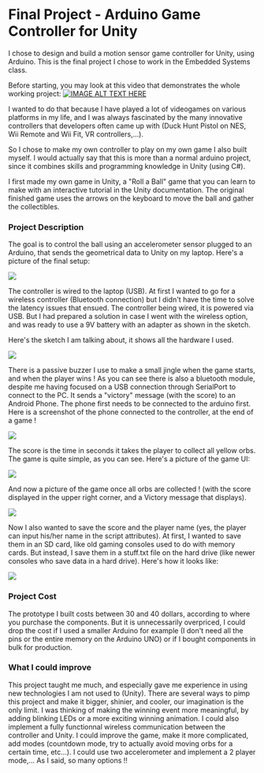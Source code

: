 # Final Project - Arduino Game Controller for Unity

I chose to design and build a motion sensor game controller for Unity, using Arduino. This is the final project I chose to work in the Embedded Systems class.

Before starting, you may look at this video that demonstrates the whole working project:
[![IMAGE ALT TEXT HERE](http://img.youtube.com/vi/SUkSW-QTOq8/0.jpg)](http://www.youtube.com/watch?v=SUkSW-QTOq8)


I wanted to do that because I have played a lot of videogames on various platforms in my life, and I was always fascinated by the many innovative controllers that developers often came up with (Duck Hunt Pistol on NES, Wii Remote and Wii Fit, VR controllers,...).

So I chose to make my own controller to play on my own game I also built myself.
I would actually say that this is more than a normal arduino project, since it combines skills and programming knowledge in Unity (using C#).

I first made my own game in Unity, a "Roll a Ball" game that you can learn to make with an interactive tutorial in the Unity documentation. The original finished game uses the arrows on the keyboard to move the ball and gather the collectibles. 

### Project Description

The goal is to control the ball using an accelerometer sensor plugged to an Arduino, that sends the geometrical data to Unity on my laptop. Here's a picture of the final setup:

![](images/setup.jpg)

The controller is wired to the laptop (USB). At first I wanted to go for a wireless controller (Bluetooth connection) but I didn't have the time to solve the latency issues that ensued. 
The controller being wired, it is powered via USB. But I had prepared a solution in case I went with the wireless option, and was ready to use a 9V battery with an adapter as shown in the sketch.

Here's the sketch I am talking about, it shows all the hardware I used.

![](images/sketch.PNG)

There is a passive buzzer I use to make a small jingle when the game starts, and when the player wins !
As you can see there is also a bluetooth module, despite me having focused on a USB connection through SerialPort to connect to the PC. It sends a "victory" message (with the score) to an Android Phone. The phone first needs to be connected to the arduino first. Here is a screenshot of the phone connected to the controller, at the end of a game !

![](images/phonescreen.png)

The score is the time in seconds it takes the player to collect all yellow orbs. The game is quite simple, as you can see.
Here's a picture of the game UI:

![](images/unity1.PNG)

And now a picture of the game once all orbs are collected ! (with the score displayed in the upper right corner, and a Victory message that displays).

![](images/unity2.PNG)

Now I also wanted to save the score and the player name (yes, the player can input his/her name in the script attributes). At first, I wanted to save them in an SD card, like old gaming consoles used to do with memory cards. But instead, I save them in a stuff.txt file on the hard drive (like newer consoles who save data in a hard drive).
Here's how it looks like:

![](images/unity3.PNG)

### Project Cost

The prototype I built costs between 30 and 40 dollars, according to where you purchase the components. But it is unnecessarily overpriced, I could drop the cost if I used a smaller Arduino for example (I don't need all the pins or the entire memory on the Arduino UNO) or if I bought components in bulk for production.

### What I could improve

This project taught me much, and especially gave me experience in using new technologies I am not used to (Unity).
There are several ways to pimp this project and make it bigger, shinier, and cooler, our imagination is the only limit. I was thinking of making the winning event more meaningful, by adding blinking LEDs or a more exciting winning animation.
I could also implement a fully functionnal wireless communication between the controller and Unity. I could improve the game, make it more complicated, add modes (countdown mode, try to actually avoid moving orbs for a certain time, etc...).
I could use two accelerometer and implement a 2 player mode,... As I said, so many options !!

